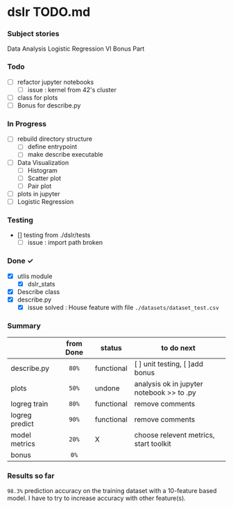 # dslr TODO.md

### Subject stories

Data Analysis
Logistic Regression
VI Bonus Part

### Todo

- [ ] refactor jupyter notebooks
    - [ ] issue : kernel from 42's cluster
- [ ] class for plots
- [ ] Bonus for describe.py

### In Progress

- [ ] rebuild directory structure
  - [ ] define entrypoint
  - [ ] make describe executable
- [ ] Data Visualization
  - [ ] Histogram
  - [ ] Scatter plot
  - [ ] Pair plot
- [ ] plots in jupyter
- [ ] Logistic Regression

### Testing

- [] testing from ./dslr/tests
  - [ ] issue : import path broken

### Done ✓

- [x] utlis module
  - [x] dslr_stats
- [x] Describe class
- [x] describe.py
  - [x] issue solved : House feature with file `./datasets/dataset_test.csv`

### Summary

||from Done| status | to do next|
|---|:---:|---|---|
|describe.py | `80%` | functional |[ ] unit testing, [ ]add bonus|
|plots| `50%` | undone | analysis ok in jupyter notebook >> to .py|
|logreg train |`80%`|  functional | remove comments|
|logreg predict | `90%` |  functional | remove comments|
|model metrics| `20%` | X |choose relevent metrics, start toolkit|
|bonus|`0%`||||

### Results so far

`98.3%` prediction accuracy on the training dataset with a 10-feature based model.
I have to try to increase accuracy with other feature(s).
